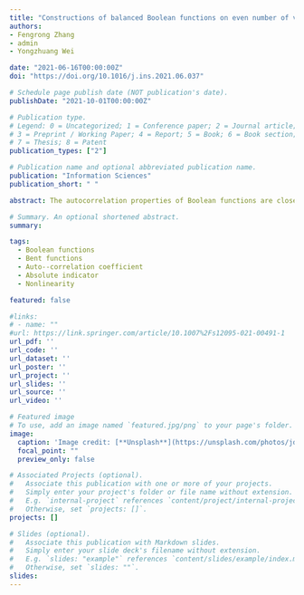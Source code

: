 ```yaml
---
title: "Constructions of balanced Boolean functions on even number of variables with maximum absolute value in autocorrelation spectra $<2^{{n/2}^{\\star}}$"
authors:
- Fengrong Zhang
- admin
- Yongzhuang Wei

date: "2021-06-16T00:00:00Z"
doi: "https://doi.org/10.1016/j.ins.2021.06.037"

# Schedule page publish date (NOT publication's date).
publishDate: "2021-10-01T00:00:00Z"

# Publication type.
# Legend: 0 = Uncategorized; 1 = Conference paper; 2 = Journal article;
# 3 = Preprint / Working Paper; 4 = Report; 5 = Book; 6 = Book section;
# 7 = Thesis; 8 = Patent
publication_types: ["2"]

# Publication name and optional abbreviated publication name.
publication: "Information Sciences"
publication_short: " "

abstract: The autocorrelation properties of Boolean functions are closely related to the Shannon’s concept of diffusion and can be accompanied with other cryptographic criteria (such as high nonlinearity and algebraic degree) for ensuring an overall robustness to various cryptanalytic methods. In a series of recent articles [14,9,15], the design methods of $n$-variable balanced Boolean functions n is strictly even) with small absolute indicator $\\Delta_f < 2^{n/2}$ have been considered. Whereas the two first articles managed to solve this problem for relatively large $n\\geq 46$, a recent approach [15] has introduced a generic design framework achieving $\\Delta_f < 2^{n/2}$ for even $n\\geq 22$. Based on a suitable modification of the method of Rothaus, used to construct new bent functions from known ones, we provide a generic iterative framework for designing balanced functions satisfying the condition $\\Delta_f < 2^{n/2}$ and having overall good cryptographic properties for any even n⩾12. Even though the problem of specifying functions having $\\Delta_f < 2^{n/2}$ for smaller $n$ has been considered in [14,9,15] using various search algorithms, our method for the first time provides relatively simple iterative framework for variable spaces of more practical interest. Moreover, our approach can be efficiently applied to certain classes of initial functions (derived from partial spread bent functions) for deriving balanced functions with $\\Delta_f < 2^{n/2}$ for relatively large $n$, namely for $n\\geq 48$ satisfying $n \\mod 4=0$ and $n\\geq 54$ with $n\\mod 4=2$. In the latter case, our nonlinearity bound is better than the one presented in [14].

# Summary. An optional shortened abstract.
summary: 

tags:
  - Boolean functions
  - Bent functions
  - Auto--correlation coefficient
  - Absolute indicator
  - Nonlinearity

featured: false

#links:
# - name: ""
#url: https://link.springer.com/article/10.1007%2Fs12095-021-00491-1
url_pdf: '' 
url_code: ''
url_dataset: ''
url_poster: ''
url_project: ''
url_slides: ''
url_source: ''
url_video: ''

# Featured image
# To use, add an image named `featured.jpg/png` to your page's folder. 
image:
  caption: 'Image credit: [**Unsplash**](https://unsplash.com/photos/jdD8gXaTZsc)'
  focal_point: ""
  preview_only: false

# Associated Projects (optional).
#   Associate this publication with one or more of your projects.
#   Simply enter your project's folder or file name without extension.
#   E.g. `internal-project` references `content/project/internal-project/index.md`.
#   Otherwise, set `projects: []`.
projects: []

# Slides (optional).
#   Associate this publication with Markdown slides.
#   Simply enter your slide deck's filename without extension.
#   E.g. `slides: "example"` references `content/slides/example/index.md`.
#   Otherwise, set `slides: ""`.
slides:
---
```

